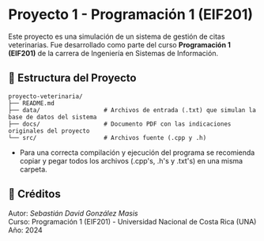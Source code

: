 # Proyecto 1 - Programación 1 (EIF201)

Este proyecto es una simulación de un sistema de gestión de citas veterinarias. Fue desarrollado como parte del curso **Programación 1 (EIF201)** de la carrera de Ingeniería en Sistemas de Información.

## 📁 Estructura del Proyecto

```
proyecto-veterinaria/
├── README.md
├── data/                  # Archivos de entrada (.txt) que simulan la base de datos del sistema
├── docs/                  # Documento PDF con las indicaciones originales del proyecto
└── src/                   # Archivos fuente (.cpp y .h)
```

- Para una correcta compilación y ejecución del programa se recomienda copiar y pegar todos los archivos (.cpp's, .h's y .txt's) en una misma carpeta.

## 📝 Créditos

Autor: *Sebastián David González Masis*  
Curso: Programación 1 (EIF201) - Universidad Nacional de Costa Rica (UNA)
Año: 2024
